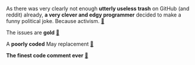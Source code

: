 As there was very clearly not enough **utterly useless trash** on GitHub (and reddit) already, **a very clever and edgy programmer** decided to make a funny political joke. Because activism. [🔗](https://www.reddit.com/r/javascript/comments/6ftikf/theresamayjs_is_a_simple_javascript_framework_why/dilj4h8/?utm_source=reddit&utm_medium=web2x&context=3)

The issues are **gold** [🔗](https://www.reddit.com/r/javascript/comments/6ftikf/theresamayjs_is_a_simple_javascript_framework_why/dilhrxk/?utm_source=reddit&utm_medium=web2x&context=3)

A **poorly coded** May replacement [🔗](https://www.reddit.com/r/europe/comments/6fu0ja/a_poorly_coded_may_replacement/)

**The finest code comment ever** [🔗](https://www.reddit.com/r/javascript/comments/6ftikf/theresamayjs_is_a_simple_javascript_framework_why/dikxld7/?utm_source=reddit&utm_medium=web2x&context=3)
